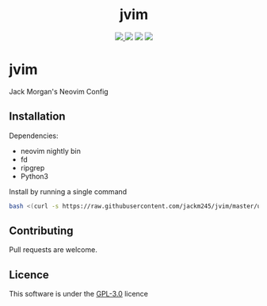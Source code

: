 <h1 align="center"> jvim </h1>

<p align="center">
  <a href="https://github.com/jackm245/"><img src="https://img.shields.io/badge/author-Jack%20Morgan-brightgreen"/>
  <a href="https://github.com/jackm245/"><img src="https://img.shields.io/badge/build-passing-brightgreen"/></a>
  <a href="https://github.com/jackm245/"><img src="https://img.shields.io/badge/version-v1.0-brightgreen"/></a>
  <a href="https://github.com/jackm245/"><img src="https://img.shields.io/badge/license-GPL%203.0-brightgreen"/></a>
</p>

# jvim
Jack Morgan's Neovim Config


## Installation

Dependencies:
 - neovim nightly bin
 - fd
 - ripgrep
 - Python3

Install by running a single command
<br>
``` bash
bash <(curl -s https://raw.githubusercontent.com/jackm245/jvim/master/utils/installer/install.sh)
```

## Contributing

Pull requests are welcome.

## Licence

This software is under the [GPL-3.0](https://choosealicense.com/licenses/gpl-3.0/) licence

